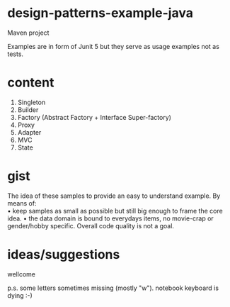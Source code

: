 # design-patterns-example-java
Maven project

Examples are in form of Junit 5 but they serve as usage examples not as tests.


# content
1. Singleton
2. Builder
3. Factory (Abstract Factory + Interface Super-factory)
4. Proxy
5. Adapter
6. MVC
7. State

# gist
The idea of these samples to provide an easy to understand example.
By means of:  
• keep samples as small as possible but still big enough to frame the core idea.
• the data domain is bound to everydays items, no movie-crap or gender/hobby specific.
Overall code quality is not a goal. 

# ideas/suggestions 
wellcome

p.s. some letters sometimes missing (mostly "w"). notebook keyboard is dying :-)
